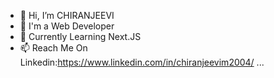 - 👋 Hi, I’m CHIRANJEEVI 
- 👀 I'm a Web Developer
- 🌱 Currently Learning Next.JS
- 📫 Reach Me On Linkedin:https://www.linkedin.com/in/chiranjeevim2004/ ...


